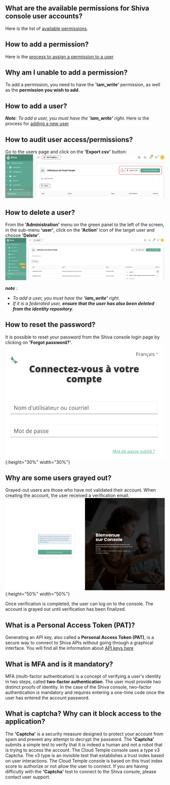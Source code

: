 ## What are the available permissions for Shiva console user accounts?
Here is the list of [available permissions](../../console/permissions.md#permissions-disponibles-pour-les-utilisateurs-de-votre-organisation).

## How to add a permission?
Here is the [process to assign a permission to a user](../../console/accounts.md#affectation-des-permissions-à-un-utilisateur)

## Why am I unable to add a permission?
To add a permission, you need to have the __'iam_write'__ permission, as well as the __permission you wish to add__.

## How to add a user?
*__Note__: To add a user, you must have the __'iam_write'__ right.*
Here is the process for [adding a new user](../../console/accounts.md#création-dun-compte-utilisateur-dans-votre-organisation)

## How to audit user access/permissions?
Go to the users page and click on the __'Export csv'__ button:
![](images/faq_003.jpg)

## How to delete a user?

From the __'Administration'__ menu on the green panel to the left of the screen, in the sub-menu __'user'__, click on the __'Action'__ icon of the target user and choose __'Delete'__.
![](images/faq_001.jpg)

*__note__ :*
- *To add a user, you must have the __'iam_write'__ right.*
- *If it is a federated user, __ensure that the user has also been deleted from the identity repository__.*

## How to reset the password?
It is possible to reset your password from the Shiva console login page by clicking on __'Forgot password?'__.
![](images/faq_002.jpg){:height="30%" width="30%"}

## Why are some users grayed out?
Grayed-out users are those who have not validated their account. When creating the account, the user received a verification email.
![](../../console/images/shiva_onboard_001.png){:height="50%" width="50%"}

Once verification is completed, the user can log on to the console.
The account is grayed out until verification has been finalized.

## What is a Personal Access Token (PAT)?
Generating an API key, also called a __Personal Access Token (PAT)__, 
is a secure way to connect to Shiva APIs without going through a graphical interface.
You will find all the information about [API keys here](../../console/accounts.md#les-clés-api)
    
## What is MFA and is it mandatory?  
MFA (multi-factor authentication) is a concept of verifying a user's identity in two steps, called __two-factor authentication__.
The user must provide two distinct proofs of identity. In the case of the Shiva console, two-factor authentication is mandatory and requires entering a one-time code once the user has entered the account password.

## What is captcha? Why can it block access to the application?
The __'Captcha'__ is a security measure designed to protect your account from spam and prevent any attempt to decrypt the password.
The __'Captcha'__ submits a simple test to verify that it is indeed a human and not a robot that is trying to access the account.
The Cloud Temple console uses a type v3 Captcha. The v3 type is an invisible test that establishes a trust index based on user interactions.
The Cloud Temple console is based on this trust index score to authorize or not allow the user to connect.
If you are having difficulty with the __'Captcha'__ test to connect to the Shiva console, please contact user support.
